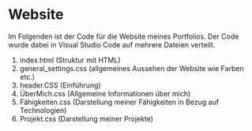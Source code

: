 # Website

Im Folgenden ist der Code für die Website meines Portfolios. 
Der Code wurde dabei in Visual Studio Code auf mehrere Dateien verteilt.

1. index.html            (Struktur mit HTML)
2. general_settings.css  (allgemeines Aussehen der Website wie Farben etc.)
3. header.CSS            (Einführung)
4. ÜberMich.css          (Allgemeine Informationen über mich)
5. Fähigkeiten.css       (Darstellung meiner Fähigkeiten in Bezug auf Technologien)
6. Projekt.css           (Darstellung meiner Projekte)
